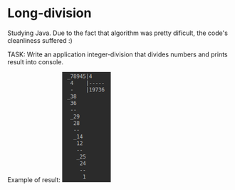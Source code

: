 # Long-division
Studying Java.
Due to the fact that algorithm was pretty dificult, the code's cleanliness suffered :)


TASK:
Write an application integer-division that divides numbers and prints result into console.

Example of result:
![example](/example.png)

